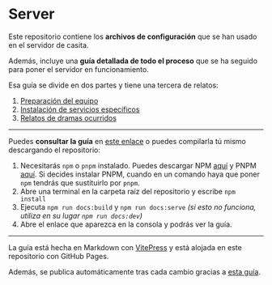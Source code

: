 # Server

Este repositorio contiene los **archivos de configuración** que se han usado en el servidor de casita.

Además, incluye una **guía detallada de todo el proceso** que se ha seguido para poner el servidor en funcionamiento.

Esa guía se divide en dos partes y tiene una tercera de relatos:

1. [Preparación del equipo](https://wupp-dev.github.io/server/equipo/historia)
2. [Instalación de servicios específicos](https://wupp-dev.github.io/server/servicios/nextcloud)
3. [Relatos de dramas ocurridos](https://wupp-dev.github.io/server/relatos/initramfs-vs-router)

---

Puedes **consultar la guía** en [este enlace](https://wupp-dev.github.io/server/) o puedes compilarla tú mismo descargando el repositorio:

1. Necesitarás `npm` o `pnpm` instalado. Puedes descargar NPM [aquí](https://github.com/nodesource/distributions/blob/master/README.md) y PNPM [aquí](https://pnpm.io/installation). Si decides instalar PNPM, cuando en un comando haya que poner `npm` tendrás que sustituirlo por `pnpm`.
2. Abre una terminal en la carpeta raíz del repositorio y escribe `npm install`
3. Ejecuta `npm run docs:build` y `npm run docs:serve` _(si esto no funciona, utiliza en su lugar `npm run docs:dev`)_
4. Abre el enlace que aparezca en la consola y podrás ver la guía.

---

La guía está hecha en Markdown con [VitePress](https://github.com/vuejs/vitepress) y está alojada en este repositorio con GitHub Pages.

Además, se publica automáticamente tras cada cambio gracias a [esta guía](https://jamesiv.es/blog/github/actions/2022/01/23/deploying-to-github-pages-with-github-actions).
